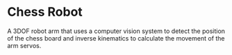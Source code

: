 # Chess Robot

A 3DOF robot arm that uses a computer vision system to detect the position of the chess board and inverse kinematics to calculate the movement of the arm servos.


